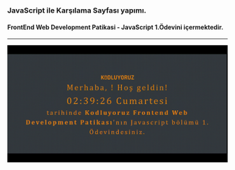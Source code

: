 ### JavaScript ile Karşılama Sayfası yapımı.

#### FrontEnd Web Development Patikasi - JavaScript 1.Ödevini içermektedir.
---
![Image](/javascript_odev1_SaatVeKarsilama/img/JSodev1.gif)